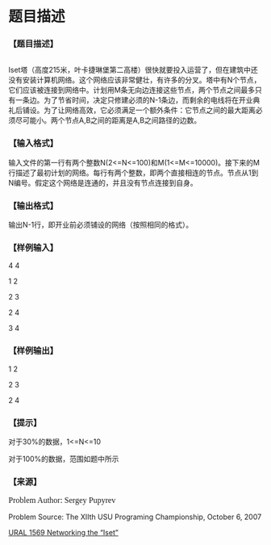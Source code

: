 # 题目描述


<h3>
【题目描述】
</h3>
<p>
<img src="/upload/image/20140306/20140306181624_71222.jpg" alt=""/> 
</p>
<p>
Iset塔（高度215米，叶卡捷琳堡第二高楼）很快就要投入运营了，但在建筑中还没有安装计算机网络。这个网络应该非常健壮，有许多的分叉。塔中有N个节点，它们应该被连接到网络中。计划用M条无向边连接这些节点，两个节点之间最多只有一条边。为了节省时间，决定只修建必须的N-1条边，而剩余的电线将在开业典礼后铺设。为了让网络高效，它必须满足一个额外条件：它节点之间的最大距离必须尽可能小。两个节点A,B之间的距离是A,B之间路径的边数。
</p>
<h3>
【输入格式】
</h3>
<p>
输入文件的第一行有两个整数N(2&lt;=N&lt;=100)和M(1&lt;=M&lt;=10000)。接下来的M行描述了最初计划的网络。每行有两个整数，即两个直接相连的节点。节点从1到N编号。假定这个网络是连通的，并且没有节点连接到自身。
</p>
<h3>
【输出格式】
</h3>
<p>
输出N-1行，即开业前必须铺设的网络（按照相同的格式）。
</p>
<h3>
【样例输入】
</h3>
<p>
4 4
</p>
<p>
1 2
</p>
<p>
2 3
</p>
<p>
2 4
</p>
<p>
3 4
</p>
<h3>
【样例输出】
</h3>
<p>
1 2
</p>
<p>
2 3
</p>
<p>
2 4
</p>
<h3>
【提示】
</h3>
<p>
对于30%的数据，1&lt;=N&lt;=10
</p>
<p>
对于100%的数据，范围如题中所示
</p>
<h3>
【来源】
</h3>
<p>
<span style="font-family:serif;background-color:white;font-size:16px;font-weight:normal;line-height:20px;">Problem Author: Sergey Pupyrev</span> 
</p>
<p>
Problem Source: The XIIth USU Programing Championship, October 6, 2007
</p>
<p>
<a href="http://acm.timus.ru/problem.aspx?num=1569" target="_blank">URAL 1569 Networking the “Iset”</a> 
</p>
